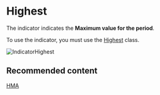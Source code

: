 # Highest 

The indicator indicates the **Maximum value for the period**. 

To use the indicator, you must use the [Highest](../api/StockSharp.Algo.Indicators.Highest.html) class. 

![IndicatorHighest](~/images/IndicatorHighest.png)

## Recommended content

[HMA](IndicatorHullMovingAverage.md)
